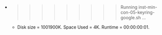 * >>>>>>>>> Running inst-min-con-05-keyring-google.sh ...
  * Disk size = 1001900K. Space Used = 4K. Runtime = 00:00:00:01.
